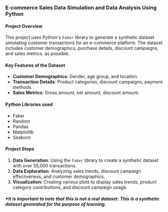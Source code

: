 ### E-commerce Sales Data Simulation and Data Analysis Using Python

#### Project Overview
This project uses Python's `Faker` library to generate a synthetic dataset simulating customer transactions for an e-commerce platform. The dataset includes customer demographics, purchase details, discount campaigns, and sales metrics.
as possible.

#### Key Features of the Dataset
- **Customer Demographics**: Gender, age group, and location.
- **Transaction Details**: Product categories, discount campaigns, payment methods.
- **Sales Metrics**: Gross amount, net amount, discount amount.

#### Python Libraries used
- Faker
- Random
- Pandas
- Matplotlib
- Seaborn

#### Project Steps
1. **Data Generation**: Using the `Faker` library to create a synthetic dataset with over 55,000 transactions.
2. **Data Exploration**: Analyzing sales trends, discount campaign effectiveness, and customer demographics.
3. **Visualization**: Creating various plots to display sales trends, product category contributions, and discount campaign usage.

##### *It is important to note that this is not a real dataset. This is a synthetic dataset geenrated for the purpose of learning.
